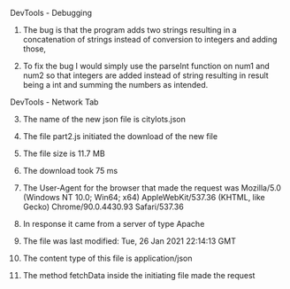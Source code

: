 DevTools - Debugging

 1. The bug is that the program adds two strings resulting in a concatenation of strings instead of conversion to integers and adding those,

 2. To fix the bug I would simply use the parseInt function on num1 and num2 so that integers are added instead of string resulting in result being a int and summing the numbers as intended.

DevTools - Network Tab

3. The name of the new json file is citylots.json

4. The file part2.js initiated the download of the new file

5. The file size is 11.7 MB

6. The download took 75 ms

7. The User-Agent for the browser that made the request was Mozilla/5.0 (Windows NT 10.0; Win64; x64) AppleWebKit/537.36 (KHTML, like Gecko) Chrome/90.0.4430.93 Safari/537.36

8. In response it came from a server of type Apache

9. The file was last modified: Tue, 26 Jan 2021 22:14:13 GMT

10. The content type of this file is application/json

11. The method fetchData inside the initiating file made the request